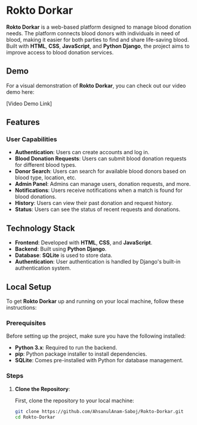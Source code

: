 # Rokto Dorkar

**Rokto Dorkar** is a web-based platform designed to manage blood donation needs. The platform connects blood donors with individuals in need of blood, making it easier for both parties to find and share life-saving blood. Built with **HTML**, **CSS**, **JavaScript**, and **Python Django**, the project aims to improve access to blood donation services.

## Demo

For a visual demonstration of **Rokto Dorkar**, you can check out our video demo here:

[Video Demo Link]

## Features

### User Capabilities
- **Authentication**: Users can create accounts and log in.
- **Blood Donation Requests**: Users can submit blood donation requests for different blood types.
- **Donor Search**: Users can search for available blood donors based on blood type, location, etc.
- **Admin Panel**: Admins can manage users, donation requests, and more.
- **Notifications**: Users receive notifications when a match is found for blood donations.
- **History**: Users can view their past donation and request history.
- **Status**: Users can see the status of recent requests and donations.

## Technology Stack

- **Frontend**: Developed with **HTML**, **CSS**, and **JavaScript**.
- **Backend**: Built using **Python Django**.
- **Database**: **SQLite** is used to store data.
- **Authentication**: User authentication is handled by Django's built-in authentication system.

## Local Setup

To get **Rokto Dorkar** up and running on your local machine, follow these instructions:

### Prerequisites

Before setting up the project, make sure you have the following installed:
- **Python 3.x**: Required to run the backend.
- **pip**: Python package installer to install dependencies.
- **SQLite**: Comes pre-installed with Python for database management.
  
### Steps

1. **Clone the Repository**:
   
   First, clone the repository to your local machine:

   ```bash
   git clone https://github.com/AhsanulAnam-Saboj/Rokto-Dorkar.git
   cd Rokto-Dorkar

